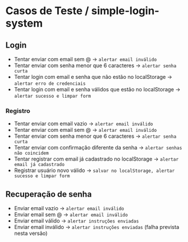# Casos de Teste / simple-login-system

## Login

- Tentar enviar com email sem @ → `alertar email inválido`
- Tentar enviar com senha menor que 6 caracteres → `alertar senha curta`
- Tentar login com email e senha que não estão no localStorage → `alertar erro de credenciais`
- Tentar login com email e senha válidos que estão no localStorage → `alertar sucesso e limpar form`

### Registro

- Tentar enviar com email vazio → `alertar email inválido`
- Tentar enviar com email sem @ → `alertar email inválido`
- Tentar enviar com senha menor que 6 caracteres → `alertar senha curta`
- Tentar enviar com confirmação diferente da senha → `alertar senhas não coincidem`
- Tentar registrar com email já cadastrado no localStorage → `alertar email já cadastrado`
- Registrar usuário novo válido → `salvar no localStorage, alertar sucesso e limpar form`

 ## Recuperação de senha

- Enviar email vazio → `alertar email inválido`
- Enviar email sem @ → `alertar email inválido`
- Enviar email válido → `alertar instruções enviadas`
- Enviar email inválido → `alertar instruções enviadas` (falha prevista nesta versão)